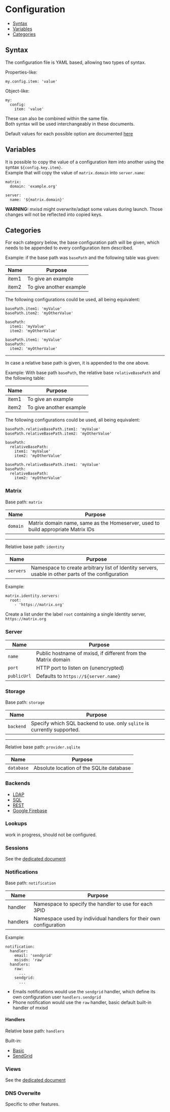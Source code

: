 # Configuration
- [Syntax](#syntax)
- [Variables](#variables)
- [Categories](#categories)

## Syntax
The configuration file is YAML based, allowing two types of syntax.

Properties-like:
```
my.config.item: 'value'
```

Object-like:
```
my:
  config:
    item: 'value'

```
These can also be combined within the same file.  
Both syntax will be used interchangeably in these documents.

Default values for each possible option are documented [here](../src/main/resources/application.yaml)

## Variables
It is possible to copy the value of a configuration item into another using the syntax `${config.key.item}`.  
Example that will copy the value of `matrix.domain` into `server.name`:
```
matrix:
  domain: 'example.org'

server:
  name: '${matrix.domain}'
```

**WARNING:** mxisd might overwrite/adapt some values during launch. Those changes will not be reflected into copied keys.

## Categories
For each category below, the base configuration path will be given, which needs to be appended to every configuration
item described.

Example: if the base path was `basePath` and the following table was given:

| Name | Purpose |
|------|---------|
| item1 | To give an example |
| item2 | To give another example |

The following configurations could be used, all being equivalent:
```
basePath.item1: 'myValue'
basePath.item2: 'myOtherValue'
```
```
basePath:
  item1: 'myValue'
  item2: 'myOtherValue'
```
```
basePath.item1: 'myValue'
basePath:
  item2: 'myOtherValue'
```

---

In case a relative base path is given, it is appended to the one above.

Example: With base path `basePath`, the relative base `relativeBasePath` and the following table:
  
| Name | Purpose |
|------|---------|
| item1 | To give an example |
| item2 | To give another example |

The following configurations could be used, all being equivalent:
```
basePath.relativeBasePath.item1: 'myValue'
basePath.relativeBasePath.item2: 'myOtherValue'
```
```
basePath:
  relativeBasePath:
    item1: 'myValue'
    item2: 'myOtherValue'
```
```
basePath.relativeBasePath.item1: 'myValue'
basePath:
  relativeBasePath:
    item2: 'myOtherValue'
```

### Matrix
Base path: `matrix`

| Name | Purpose |
|------|---------|
| `domain` | Matrix domain name, same as the Homeserver, used to build appropriate Matrix IDs |

---

Relative base path: `identity`

| Name | Purpose |
|------|---------|
| `servers` | Namespace to create arbitrary list of Identity servers, usable in other parts of the configuration |

Example:
```
matrix.identity.servers:
  root:
    - 'https://matrix.org'
```
Create a list under the label `root` containing a single Identity server, `https://matrix.org`
### Server
| Name | Purpose |
|------|---------|
| `name` | Public hostname of mxisd, if different from the Matrix domain |
| `port` | HTTP port to listen on (unencrypted) |
| `publicUrl` | Defaults to `https://${server.name}` |

### Storage
Base path: `storage`

| Name | Purpose |
|------|---------|
| `backend` | Specify which SQL backend to use. only `sqlite` is currently supported. |

---
Relative base path: `provider.sqlite`

| Name | Purpose |
|------|---------|
| `database` | Absolute location of the SQLite database |

### Backends
- [LDAP](backends/ldap.md)
- [SQL](backends/sql.md)
- [REST](backends/rest.md)
- [Google Firebase](backends/firebase.md)

### Lookups
work in progress, should not be configured.

### Sessions
See the [dedicated document](sessions/3pid.md)

### Notifications
Base path: `notification`

| Name | Purpose |
|------|---------|
| handler | Namespace to specify the handler to use for each 3PID |
| handlers | Namespace used by individual handlers for their own configuration |

Example:
```
notification:
  handler:
    email: 'sendgrid'
    msisdn: 'raw'
  handlers:
    raw:
      ...
    sendgrid:
      ...
```
- Emails notifications would use the `sendgrid` handler, which define its own configuration user `handlers.sendgrid`
- Phone notification would use the `raw` handler, basic default built-in handler of mxisd
#### Handlers
Relative base path: `handlers`

Built-in:
- [Basic](threepids/notifications/basic-handler.md)
- [SendGrid](threepids/notifications/sendgrid-handler.md)

### Views
See the [dedicated document](sessions/3pid-views.md)

### DNS Overwite
Specific to other features.
